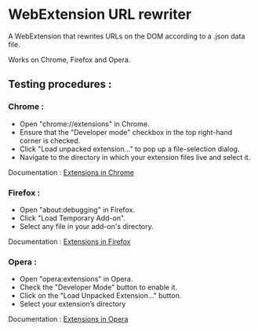 # WebExtension URL rewriter

A WebExtension that rewrites URLs on the DOM according to a .json data file.

Works on Chrome, Firefox and Opera.

## Testing procedures :
### Chrome :

- Open "chrome://extensions" in Chrome.
- Ensure that the "Developer mode" checkbox in the top right-hand corner is checked.
- Click "Load unpacked extension…" to pop up a file-selection dialog.
- Navigate to the directory in which your extension files live and select it.  

Documentation : [Extensions in Chrome](https://developer.chrome.com/extensions)  

### Firefox :

- Open "about:debugging" in Firefox.
- Click "Load Temporary Add-on".
- Select any file in your add-on's directory.

Documentation : [Extensions in Firefox](https://developer.mozilla.org/en-US/Add-ons/WebExtensions)  

### Opera :

- Open "opera:extensions" in Opera.
- Check the "Developer Mode" button to enable it.
- Click on the "Load Unpacked Extension…" button.
- Select your extension’s directory

Documentation : [Extensions in Opera](https://dev.opera.com/extensions/)  
